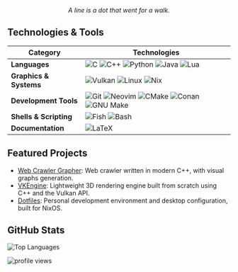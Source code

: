 <p align="center"><em>A line is a dot that went for a walk.</em></p>

## Technologies & Tools

| Category | Technologies |
|----------|-------------|
| **Languages** | ![C](https://img.shields.io/badge/C-555555?style=flat&logo=c&logoColor=white) ![C++](https://img.shields.io/badge/C%2B%2B-00599C?style=flat&logo=c%2B%2B&logoColor=white) ![Python](https://img.shields.io/badge/Python-3776AB?logo=python&logoColor=fff) ![Java](https://img.shields.io/badge/Java-ED8B00?style=flat&logo=openjdk&logoColor=white) ![Lua](https://img.shields.io/badge/Lua-000080?style=flat&logo=lua&logoColor=white)  | 
| **Graphics & Systems** | ![Vulkan](https://img.shields.io/badge/Vulkan-AC162C?style=flat&logo=vulkan&logoColor=white) ![Linux](https://img.shields.io/badge/Linux-FCC624?style=flat&logo=linux&logoColor=black) ![Nix](https://img.shields.io/badge/Nix-5277C3?style=flat&logo=nixos&logoColor=white) |
| **Development Tools** | ![Git](https://img.shields.io/badge/Git-F05032?logo=git&logoColor=fff) ![Neovim](https://img.shields.io/badge/Neovim-57A143?logo=neovim&logoColor=fff) ![CMake](https://img.shields.io/badge/CMake-064F8C?style=flat&logo=cmake&logoColor=white) ![Conan](https://img.shields.io/badge/Conan-394C59?style=flat&logo=conan&logoColor=white) ![GNU Make](https://img.shields.io/badge/Makefile-777777?style=flat) |
| **Shells & Scripting** | ![Fish](https://img.shields.io/badge/shell-fish-3EDC81?logo=fish&logoColor=white) ![Bash](https://img.shields.io/badge/Bash-4EAA25?logo=gnubash&logoColor=fff) |
| **Documentation** | ![LaTeX](https://img.shields.io/badge/LaTeX-008080?style=flat&logo=latex&logoColor=white) |

## Featured Projects

- [Web Crawler Grapher](https://github.com/nynepebbles/crawler): Web crawler written in modern C++, with visual graphs generation.
- [VKEngine](https://github.com/nynepebbles/vkengine): Lightweight 3D rendering engine built from scratch using C++ and the Vulkan API.
- [Dotfiles](https://github.com/nynepebbles/dotfiles): Personal development environment and desktop configuration, built for NixOS.

## GitHub Stats
<!--
![GitHub Stats](https://github-readme-stats.vercel.app/api?username=nynepebbles&show_icons=true&theme=dark&hide_border=true&bg_color=0d1117)
-->
![Top Languages](https://github-readme-stats.vercel.app/api/top-langs/?username=nynepebbles&layout=compact&theme=dark&hide_border=true&bg_color=0d1117)

<!--![Contribution Graph](https://github-readme-activity-graph.vercel.app/graph?username=nynepebbles&theme=github-compact&hide_border=true&bg_color=0d1117)-->
![profile views](https://komarev.com/ghpvc/?username=nynepebbles&style=flat&color=313131&label=views)
